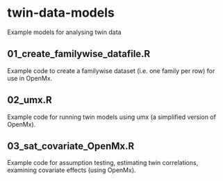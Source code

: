 # twin-data-models
Example models for analysing twin data

## 01_create_familywise_datafile.R
Example code to create a familywise dataset (i.e. one family per row) for use in OpenMx.

## 02_umx.R
Example code for running twin models using umx (a simplified version of OpenMx).

## 03_sat_covariate_OpenMx.R
Example code for assumption testing, estimating twin correlations, examining covariate effects (using OpenMx).
